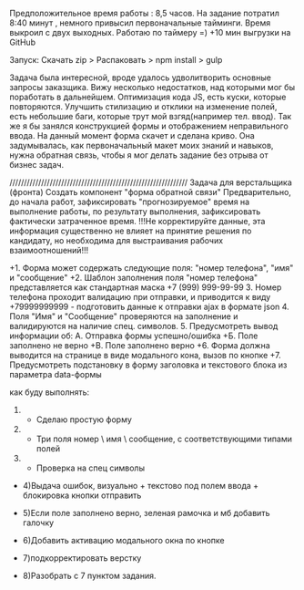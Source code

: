 Предположительное время работы : 8,5 часов.
На задание потратил 8:40 минут , немного привысил первоначальные тайминги. Время выкроил с двух выходных. Работаю по таймеру =) +10 мин выгрузки на GitHub

Запуск: Скачать zip > Распаковать > npm install > gulp

Задача была интересной, вроде удалось удволитворить основные запросы заказщика. Вижу несколько недостатков, над которыми мог бы поработать в дальнейшем. Оптимизация кода JS, есть куски, которые повторяются. Улучшить стилизацию и отклики на изменение полей, есть небольшие баги, которые трут мой взгяд(например тел. ввод). Так же я бы занялся конструкцией формы и отображением неправильного ввода. На данный момент форма скачет и сделана криво. Она задумывалась, как первоначальный макет моих знаний и навыков, нужна обратная связь, чтобы я мог делать задание без отрыва от бизнес задач.

//////////////////////////////////////////////////////////////
Задача для верстальщика (фронта)
Создать компонент "форма обратной связи"
Предварительно, до начала работ, зафиксировать "прогнозируемое" время на выполнение работы, по результату выполнения, зафиксировать фактически затраченное время. !!!Не корректируйте данные, эта информация существенно не влияет на принятие решения по кандидату, но необходима для выстраивания рабочих взаимоотношений!!!

+1. Форма может содержать следующие поля: "номер телефона", "имя" и "сообщение"
+2. Шаблон заполнения поля "номер телефона" представляется как стандартная маска +7 (999) 999-99-99 3. Номер телефона проходит валидацию при отправки, и приводится к виду +79999999999 - подготовить данные к отправки ajax в формате json 4. Поля "Имя" и "Сообщение" проверяются на заполнение и валидируются на наличие спец. символов. 5. Предусмотреть вывод информации об:
А. Отправка формы успешно/ошибка
+Б. Поле заполнено не верно
+В. Поле заполнено верно
+6. Форма должна выводится на странице в виде модального кона, вызов по кнопке +7. Предусмотреть подстановку в форму заголовка и текстового блока из параметра data-формы

как буду выполнять:

1. - Сделаю простую формy
2. - Три поля номер \ имя \ сообщение, с соответствующими типами полей
3. - Проверка на спец символы

- 4)Выдача ошибок, визуально + текстово под полем ввода + блокировка кнопки отправить

- 5)Если поле заполнено верно, зеленая рамочка и мб добавить галочку

- 6)Добавить активацию модального окна по кнопке
- 7)подкорректировать верстку
- 8)Разобрать с 7 пунктом задания.
